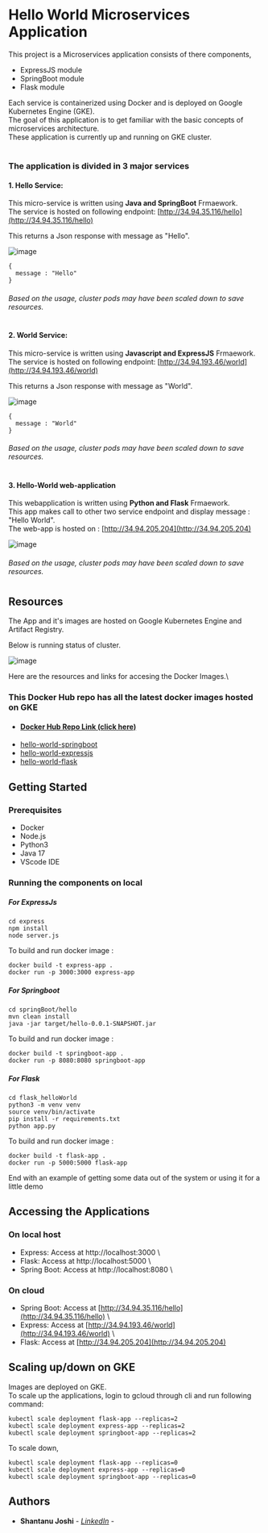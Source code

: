 # Hello World Microservices Application

This project is a Microservices application consists of there components,

- ExpressJS module
- SpringBoot module 
- Flask module
  
Each service is containerized using Docker and is deployed on Google Kubernetes Engine (GKE). \
The goal of this application is to get familiar with the basic concepts of microservices architecture.\
These application is currently up and running on GKE cluster. 

#


### The application is divided in 3 major services

#### 1. Hello Service: 

This micro-service is written using **Java and SpringBoot** Frmaework.\
The service is hosted on following endpoint: [http://34.94.35.116/hello](http://34.94.35.116/hello)

This returns a Json response with message as "Hello".

![image](https://github.com/user-attachments/assets/4035e68c-9566-4126-9dcb-7221c83dc6c3)


    {
      message : "Hello"
    }


    
###### Based on the usage, cluster pods may have been scaled down to save resources.    

#

#### 2. World Service:

This micro-service is written using **Javascript and ExpressJS** Frmaework. \
The service is hosted on following endpoint: [http://34.94.193.46/world](http://34.94.193.46/world)

This returns a Json response with message as "World".

![image](https://github.com/user-attachments/assets/8f40b1a2-a640-42a1-81cc-2bf066c4d86e)



    {
      message : "World"
    }
###### Based on the usage, cluster pods may have been scaled down to save resources.

#

#### 3. Hello-World web-application
This webapplication is written using **Python and Flask** Frmaework.\
This app makes call to other two service endpoint and display message : "Hello World". \
The web-app is hosted on : [http://34.94.205.204‎](http://34.94.205.204‎)

![image](https://github.com/user-attachments/assets/804b99c1-5ef0-41da-8517-b82d368a952a)


###### Based on the usage, cluster pods may have been scaled down to save resources.



#
## Resources

The App and it's images are hosted on Google Kubernetes Engine and Artifact Registry.

Below is running status of cluster.

![image](https://github.com/user-attachments/assets/79b73fa8-b941-4ab0-a721-12fa2b9b3a22)



Here are the resources and links for accesing the Docker Images.\ 
### This Docker Hub repo has all the latest docker images hosted on GKE
  - #### [Docker Hub Repo Link (click here)](https://hub.docker.com/u/shan25) 
  - [hello-world-springboot](https://hub.docker.com/r/shan25/hello-world-springboot)
  - [hello-world-expressjs](https://hub.docker.com/r/shan25/hello-world-expressjs)
  - [hello-world-flask](https://hub.docker.com/r/shan25/hello-world-flask)


## Getting Started


### Prerequisites 
- Docker
- Node.js
- Python3
- Java 17
- VScode IDE

### Running the components on local

##### For ExpressJs 

    cd express
    npm install
    node server.js

To build and run docker image :
    
    docker build -t express-app .
    docker run -p 3000:3000 express-app


##### For Springboot 

    cd springBoot/hello
    mvn clean install
    java -jar target/hello-0.0.1-SNAPSHOT.jar

To build and run docker image :
    
    docker build -t springboot-app .
    docker run -p 8080:8080 springboot-app

##### For Flask 

    cd flask_helloWorld
    python3 -m venv venv
    source venv/bin/activate
    pip install -r requirements.txt
    python app.py

To build and run docker image :
    
    docker build -t flask-app .
    docker run -p 5000:5000 flask-app


End with an example of getting some data out of the system or using it
for a little demo

## Accessing the Applications 
### On local host
- Express: Access at http://localhost:3000 \
- Flask: Access at http://localhost:5000 \
- Spring Boot: Access at http://localhost:8080 \

### On cloud 
- Spring Boot: Access at [http://34.94.35.116/hello](http://34.94.35.116/hello) \
- Express: Access at [http://34.94.193.46/world](http://34.94.193.46/world) \
- Flask: Access at [http://34.94.205.204‎](http://34.94.205.204‎)

## Scaling up/down on GKE

Images are deployed on GKE.\
To scale up the applications, login to gcloud through cli and run following command:

    kubectl scale deployment flask-app --replicas=2
    kubectl scale deployment express-app --replicas=2
    kubectl scale deployment springboot-app --replicas=2

To scale down, 

    kubectl scale deployment flask-app --replicas=0
    kubectl scale deployment express-app --replicas=0
    kubectl scale deployment springboot-app --replicas=0


## Authors

  - **Shantanu Joshi** - *[LinkedIn](https://www.linkedin.com/in/shantanujoshi25/)* -

